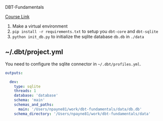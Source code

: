 DBT-Fundamentals

[Course Link](https://courses.getdbt.com/courses/take/fundamentals)

1. Make a virtual environment
2. `pip install -r requirements.txt` to setup you `dbt-core` and `dbt-sqlite`
3. `python init_db.py` to initialize the sqlite database `db.db` in `./data`

## ~/.dbt/project.yml

You need to configure the sqlite connector in `~/.dbt/profiles.yml`.

```yaml
outputs:

  dev:
    type: sqlite
    threads: 1
    database: 'database'
    schema: 'main'
    schemas_and_paths:
      main: '/Users/npayne81/work/dbt-fundamentals/data/db.db'
    schema_directory: '/Users/npayne81/work/dbt-fundamentals/data'
```

